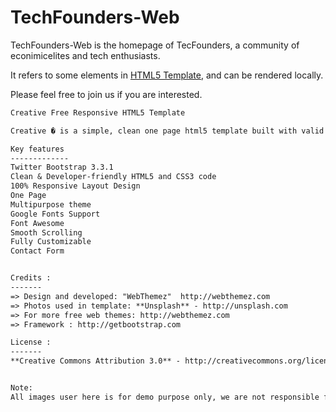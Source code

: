 # TechFounders-Web

TechFounders-Web is the homepage of TecFounders, a community of econimicelites and tech enthusiasts.

It refers to some elements in [HTML5 Template](https://learning-zone.github.io/website-templates/creative-free-responsive-html5-business-template/), and can be rendered locally.

Please feel free to join us if you are interested.

```txt
Creative Free Responsive HTML5 Template

Creative � is a simple, clean one page html5 template built with valid HTML5 & CSS3. It's based on latest Bootstrap framework 3.3.1 fully responsive web compatible with multi browser and devices. This template can be used for multi-purpose needs like business, consultancy, agency, personal portfolio, profile, mobile website and startup company.

Key features
-------------
Twitter Bootstrap 3.3.1
Clean & Developer-friendly HTML5 and CSS3 code
100% Responsive Layout Design
One Page
Multipurpose theme
Google Fonts Support
Font Awesome 
Smooth Scrolling 
Fully Customizable
Contact Form


Credits :
-------
=> Design and developed: "WebThemez"  http://webthemez.com
=> Photos used in template: **Unsplash** - http://unsplash.com
=> For more free web themes: http://webthemez.com
=> Framework : http://getbootstrap.com

License :
-------
**Creative Commons Attribution 3.0** - http://creativecommons.org/licenses/by/3.0/


Note:
All images user here is for demo purpose only, we are not responsible for any copyrights.
```

